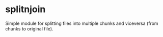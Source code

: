 # splitnjoin
Simple module for splitting files into multiple chunks and viceversa (from chunks to original file).
